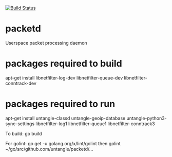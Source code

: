 [![Build Status](https://travis-ci.org/untangle/packetd.svg?branch=master)](https://travis-ci.org/untangle/packetd)

# packetd
Userspace packet processing daemon

# packages required to build
apt-get install libnetfilter-log-dev libnetfilter-queue-dev libnetfilter-conntrack-dev

# packages required to run
apt-get install untangle-classd untangle-geoip-database untangle-python3-sync-settings libnetfilter-log1 libnetfilter-queue1 libnetfilter-conntrack3

To build:
go build

For golint:
go get -u golang.org/x/lint/golint
then
golint ~/go/src/github.com/untangle/packetd/...

